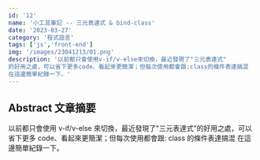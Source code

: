 ```yaml
---
id: '12'
name: '小工具筆記 -- 三元表達式 & bind-class'
date: '2023-03-27'
category: '程式語言'
tags: ['js','front-end']
img: '/images/23041213/01.png'
description: '以前都只會使用v-if/v-else來切換，最近發現了"三元表達式"
的好用之處，可以省下更多code、看起來更簡潔；但每次使用都會跟:class的條件表達搞混
在這邊簡單紀錄一下。'
---
```


## Abstract 文章摘要

以前都只會使用 v-if/v-else 來切換，最近發現了"三元表達式"的好用之處，可以省下更多 code、看起來更簡潔；但每次使用都會跟:
class 的條件表達搞混
在這邊簡單紀錄一下。
